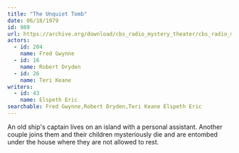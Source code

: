 ```yaml
---
title: "The Unquiet Tomb"
date: 06/18/1979
id: 989
url: https://archive.org/download/cbs_radio_mystery_theater/cbs_radio_mystery_theater-0951-1000.zip/cbs_radio_mystery_theater-0951-1000%2Fcbsrmt_0989_the_unquiet_tomb.mp3
actors:  
  - id: 204
    name: Fred Gwynne  
  - id: 16
    name: Robert Dryden  
  - id: 26
    name: Teri Keane
writers:  
  - id: 43
    name: Elspeth Eric
searchable: Fred Gwynne,Robert Dryden,Teri Keane Elspeth Eric
---
```

An old ship's captain lives on an island with a personal assistant. Another couple joins them and their children mysteriously die and are entombed under the house where they are not allowed to rest.